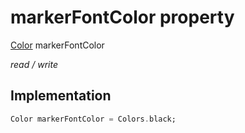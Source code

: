 


# markerFontColor property






[Color](https://api.flutter.dev/flutter/dart-ui/Color-class.html) markerFontColor
  
_read / write_






## Implementation

```dart
Color markerFontColor = Colors.black;


```







